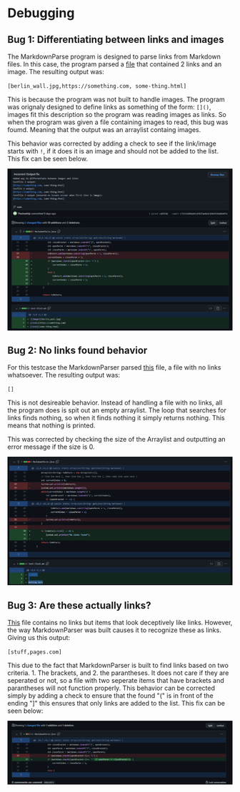 Debugging
================================

Bug 1: Differentiating between links and images
------
The MarkdownParse program is designed to parse links from Markdown files. In this case, the program parsed a [file](https://github.com/TheJoeship/-cse15l-lab-reports/blob/main/test-file3-labrep.md) that contained 2 links and an image. The resulting output was: 

`[berlin_wall.jpg,https://something.com, some-thing.html]`

This is because the program was not built to handle images. The program was orignaly designed to define links as something of the form: `[]()`, images fit this description so the program was reading images as links. So when the program was given a file containing images to read, this bug was foumd. Meaning that the output was an arraylist containg images. 

This behavior was corrected by adding a check to see if the link/image starts with `!`, if it does it is an image and should not be added to the list. This fix can be seen below.

![Image](bug1.png)

Bug 2: No links found behavior
------

For this testcase the MarkdownParser parsed [this](https://github.com/TheJoeship/-cse15l-lab-reports/blob/main/test-file4-labrep.md) file, a file with no links whatsoever. The resulting output was: 

`[]` 

This is not desireable behavior. Instead of handling a file with no links, all the program does is spit out an empty arraylist. The loop that searches for links finds nothing, so when it finds nothing it simply returns nothing. This means that nothing is printed.

This was corrected by checking the size of the Arraylist and outputting an error message if the size is 0.

![Image](Bug2.png)

Bug 3: Are these actually links?
------

[This](https://github.com/TheJoeship/-cse15l-lab-reports/blob/main/test-file5-labrep.md) file contains no links but items that look deceptively like links. However, the way MarkdownParser was built causes it to recognize these as links. Giving us this output:

`[stuff,pages.com]`

This due to the fact that MarkdownParser is built to find links based on two criteria. 1. The brackets, and 2. the parantheses. It does not care if they are seperated or not, so a file with two seperate items that have brackets and parantheses will not function properly. This behavior can be corrected simply by adding a check to ensure that the found "(" is in front of the ending "]" this ensures that only links are added to the list. This fix can be seen below:

![Image](bug3.png)